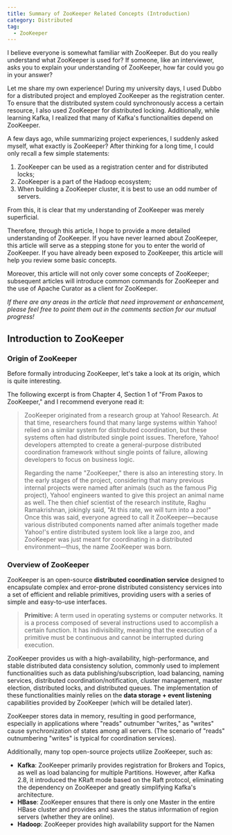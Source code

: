 ```yaml
---
title: Summary of ZooKeeper Related Concepts (Introduction)
category: Distributed
tag:
  - ZooKeeper
---
```


I believe everyone is somewhat familiar with ZooKeeper. But do you really understand what ZooKeeper is used for? If someone, like an interviewer, asks you to explain your understanding of ZooKeeper, how far could you go in your answer?

Let me share my own experience! During my university days, I used Dubbo for a distributed project and employed ZooKeeper as the registration center. To ensure that the distributed system could synchronously access a certain resource, I also used ZooKeeper for distributed locking. Additionally, while learning Kafka, I realized that many of Kafka's functionalities depend on ZooKeeper.

A few days ago, while summarizing project experiences, I suddenly asked myself, what exactly is ZooKeeper? After thinking for a long time, I could only recall a few simple statements:

1. ZooKeeper can be used as a registration center and for distributed locks;
1. ZooKeeper is a part of the Hadoop ecosystem;
1. When building a ZooKeeper cluster, it is best to use an odd number of servers.

From this, it is clear that my understanding of ZooKeeper was merely superficial.

Therefore, through this article, I hope to provide a more detailed understanding of ZooKeeper. If you have never learned about ZooKeeper, this article will serve as a stepping stone for you to enter the world of ZooKeeper. If you have already been exposed to ZooKeeper, this article will help you review some basic concepts.

Moreover, this article will not only cover some concepts of ZooKeeper; subsequent articles will introduce common commands for ZooKeeper and the use of Apache Curator as a client for ZooKeeper.

_If there are any areas in the article that need improvement or enhancement, please feel free to point them out in the comments section for our mutual progress!_

## Introduction to ZooKeeper

### Origin of ZooKeeper

Before formally introducing ZooKeeper, let's take a look at its origin, which is quite interesting.

The following excerpt is from Chapter 4, Section 1 of "From Paxos to ZooKeeper," and I recommend everyone read it:

> ZooKeeper originated from a research group at Yahoo! Research. At that time, researchers found that many large systems within Yahoo! relied on a similar system for distributed coordination, but these systems often had distributed single point issues. Therefore, Yahoo! developers attempted to create a general-purpose distributed coordination framework without single points of failure, allowing developers to focus on business logic.
>
> Regarding the name "ZooKeeper," there is also an interesting story. In the early stages of the project, considering that many previous internal projects were named after animals (such as the famous Pig project), Yahoo! engineers wanted to give this project an animal name as well. The then chief scientist of the research institute, Raghu Ramakrishnan, jokingly said, "At this rate, we will turn into a zoo!" Once this was said, everyone agreed to call it ZooKeeper—because various distributed components named after animals together made Yahoo!'s entire distributed system look like a large zoo, and ZooKeeper was just meant for coordinating in a distributed environment—thus, the name ZooKeeper was born.

### Overview of ZooKeeper

ZooKeeper is an open-source **distributed coordination service** designed to encapsulate complex and error-prone distributed consistency services into a set of efficient and reliable primitives, providing users with a series of simple and easy-to-use interfaces.

> **Primitive:** A term used in operating systems or computer networks. It is a process composed of several instructions used to accomplish a certain function. It has indivisibility, meaning that the execution of a primitive must be continuous and cannot be interrupted during execution.

ZooKeeper provides us with a high-availability, high-performance, and stable distributed data consistency solution, commonly used to implement functionalities such as data publishing/subscription, load balancing, naming services, distributed coordination/notification, cluster management, master election, distributed locks, and distributed queues. The implementation of these functionalities mainly relies on the **data storage + event listening** capabilities provided by ZooKeeper (which will be detailed later).

ZooKeeper stores data in memory, resulting in good performance, especially in applications where "reads" outnumber "writes," as "writes" cause synchronization of states among all servers. (The scenario of "reads" outnumbering "writes" is typical for coordination services).

Additionally, many top open-source projects utilize ZooKeeper, such as:

- **Kafka**: ZooKeeper primarily provides registration for Brokers and Topics, as well as load balancing for multiple Partitions. However, after Kafka 2.8, it introduced the KRaft mode based on the Raft protocol, eliminating the dependency on ZooKeeper and greatly simplifying Kafka's architecture.
- **HBase**: ZooKeeper ensures that there is only one Master in the entire HBase cluster and provides and saves the status information of region servers (whether they are online).
- **Hadoop**: ZooKeeper provides high availability support for the Namen
